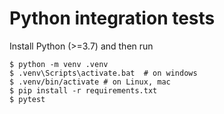 # Python integration tests

Install Python (>=3.7) and then run

```
$ python -m venv .venv
$ .venv\Scripts\activate.bat  # on windows
$ .venv/bin/activate # on Linux, mac
$ pip install -r requirements.txt
$ pytest
```